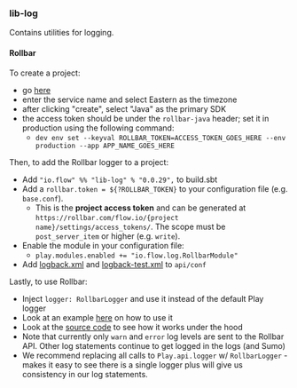 ### lib-log

Contains utilities for logging.


#### Rollbar

To create a project:
- go [here](https://rollbar.com/settings/accounts/flow.io/projects/?project_selector=1#create)
- enter the service name and select Eastern as the timezone
- after clicking "create", select "Java" as the primary SDK
- the access token should be under the `rollbar-java` header; set it in production using the following command:
  - `dev env set --keyval ROLLBAR_TOKEN=ACCESS_TOKEN_GOES_HERE --env production --app APP_NAME_GOES_HERE`

Then, to add the Rollbar logger to a project:

  - Add `"io.flow" %% "lib-log" % "0.0.29",` to build.sbt
  - Add a `rollbar.token = ${?ROLLBAR_TOKEN}` to your configuration file (e.g. `base.conf`).
    - This is the **project access token** and can be generated at `https://rollbar.com/flow.io/{project name}/settings/access_tokens/`. The scope must be `post_server_item` or higher (e.g. `write`).
  - Enable the module in your configuration file:
    - `play.modules.enabled += "io.flow.log.RollbarModule"`
  - Add [logback.xml](https://github.com/flowcommerce/label/blob/master/api/conf/logback.xml) and [logback-test.xml](https://github.com/flowcommerce/label/blob/master/api/conf/logback-test.xml) to `api/conf`

Lastly, to use Rollbar:
  - Inject `logger: RollbarLogger` and use it instead of the default Play logger
  - Look at an example [here](https://github.com/flowcommerce/label/blob/76f684401719be46143b3b116523d37f48620f0a/api/app/db/ShippingLabelsDao.scala#L464-L473) on how to use it
  - Look at the [source code](https://github.com/flowcommerce/lib-log/blob/master/src/main/scala/io/flow/log/Rollbar.scala#L159) to see how it works under the hood
  - Note that currently only `warn` and `error` log levels are sent to the Rollbar API. Other log statements continue to get logged in the logs (and Sumo)
  - We recommend replacing all calls to `Play.api.logger` w/ `RollbarLogger` - makes it easy to see there is a single logger plus will give us consistency in our log statements.
